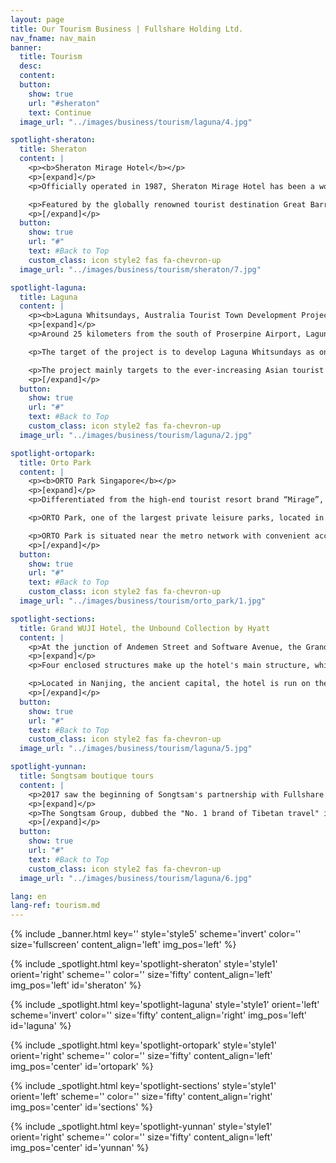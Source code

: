 ```yaml
---
layout: page
title: Our Tourism Business | Fullshare Holding Ltd.
nav_fname: nav_main
banner:
  title: Tourism
  desc:
  content:
  button:
    show: true
    url: "#sheraton"
    text: Continue
  image_url: "../images/business/tourism/laguna/4.jpg"

spotlight-sheraton:
  title: Sheraton
  content: |
    <p><b>Sheraton Mirage Hotel</b></p>
    <p>[expand]</p>
    <p>Officially operated in 1987, Sheraton Mirage Hotel has been a world-class prestigious tropical holiday paradise. The hotel has hosted many renowned dignitaries and celebrities including the former Chinese President Jiang Zemin, the former United States President Bill Clinton, the famous American actor Tom Hanks and John Travolta, the famous British singer Mick Jagger, the German supermodel Claudia Schiffer, etc.</p>

    <p>Featured by the globally renowned tourist destination Great Barrier Reef and Daintree Rainforest, as well as the unique cultural landscape of Port Douglas, it has successfully contributed “Mirage” to become one of the high-end tourist resort brands around the world. Fullshare Holdings Limited has introduced the brand “Mirage” to the high-end tourist and vacation markets in China and other countries.</p>
    <p>[/expand]</p>
  button:
    show: true
    url: "#"
    text: #Back to Top
    custom_class: icon style2 fas fa-chevron-up
  image_url: "../images/business/tourism/sheraton/7.jpg"

spotlight-laguna:
  title: Laguna
  content: |
    <p><b>Laguna Whitsundays, Australia Tourist Town Development Project</b></p>
    <p>[expand]</p>
    <p>Around 25 kilometers from the south of Proserpine Airport, Laguna Whitsundays covering approximately 2,800 square kilometers located in the Whitsunday Islands which is consisted by 74 scenic islands and adjacent to the World Heritage Great Barrier Reef. With the beautiful and pleasant scenery, it will definitely become the world-wide tourist resort landmarks in the twenty-first century.</p>

    <p>The target of the project is to develop Laguna Whitsundays as one of the top world-class destination resorts and high-end quality residential housing projects with the capacity to serve 15,000 people. It will include an international airport, five world-class hotels, a casino and entertainment center, two 18-hole and one 27-hole golf courses, and 860 berth marina, a tourism related organic farm, a shopping and retail area, a conference center, a cruise terminal, a retirement & vacation village and other real estate residential developments.</p>

    <p>The project mainly targets to the ever-increasing Asian tourist market, while to provide comprehensive community facilities to the neighboring mining towns. It will definitely become the star of Queensland for its tourism, resources, construction and agriculture development.</p>
    <p>[/expand]</p>
  button:
    show: true
    url: "#"
    text: #Back to Top
    custom_class: icon style2 fas fa-chevron-up
  image_url: "../images/business/tourism/laguna/2.jpg"

spotlight-ortopark:
  title: Orto Park
  content: |
    <p><b>ORTO Park Singapore</b></p>
    <p>[expand]</p>
    <p>Differentiated from the high-end tourist resort brand “Mirage”, ORTO Park emphasizes on suburbanized family vacation style with natural and original mission.</p>

    <p>ORTO Park, one of the largest private leisure parks, located in the northern part of Singapore, is constructed, managed and operated by the Group. It covers about 51,500 square meters with beautiful natural environment and it is a popular recreation park for local residents and tourists.</p>

    <p>ORTO Park is situated near the metro network with convenient access. With the simple and elegant scenery, as well as tranquil lake views, the park has all kinds of activity facilities such as shrimp & fishing pools, children playgrounds, etc. The outdoor lakeside cottages and lake avenue are suitable to organize all types of schools events, family gatherings and weddings, etc. The restaurants and cafes situated along the scenic lakeside offer delicious culinary experience to the visitors.</p>
    <p>[/expand]</p>
  button:
    show: true
    url: "#"
    text: #Back to Top
    custom_class: icon style2 fas fa-chevron-up
  image_url: "../images/business/tourism/orto_park/1.jpg"

spotlight-sections:
  title: Grand WUJI Hotel, the Unbound Collection by Hyatt
  content: |
    <p>At the junction of Andemen Street and Software Avenue, the Grand WUJI Hotel, the Unbound Collection by Hyatt, is situated in the center of China's (Nanjing) Software Valley. It is the first high-end hotel in Nanjing that features the inheritance of traditional Chinese health culture and practices the concept of a healthy lifestyle. </p>
    <p>[expand]</p>
    <p>Four enclosed structures make up the hotel's main structure, which cleverly combines the traditional Chinese conception of health and wellness with the natural ecology. The main building, which shockingly gives the illusion of floating in the air, houses  272 sets of varied guest rooms and suites, in addition to 4 high-end restaurants. The hotel restaurants follow the slogan "tasting five flavors in five seasons, serving only seasonal food," with the goal of serving guests food that can heal their bodies and souls. A 3,000 square meter banquet area, which is made up of banquet rooms and an inner court lawn, can be flexibly divided and combined to meet the needs of meetings and wedding banquets of various sizes and styles. </p>

    <p>Located in Nanjing, the ancient capital, the hotel is run on the principle of fostering a healthy lifestyle by drawing inspiration from traditional Chinese culture and according to the natural laws and health preservation concepts of the five seasons, which go as follows: "growing in spring, blossoming in summer, harvesting in autumn, and relaxing in winter." The goal of the hotel is to provide guests with " a habitat for their body and soul, heaven for their self-cultivation”. </p>
    <p>[/expand]</p>
  button:
    show: true
    url: "#"
    text: #Back to Top
    custom_class: icon style2 fas fa-chevron-up
  image_url: "../images/business/tourism/laguna/5.jpg"

spotlight-yunnan:
  title: Songtsam boutique tours
  content: |
    <p>2017 saw the beginning of Songtsam's partnership with Fullshare Holdings. Since then, the two parties have worked together to offer customers around the world a deep cultural experience as well as top-notch health care and vacation services.</p>
    <p>[expand]</p>
    <p>The Songtsam Group, dubbed the "No. 1 brand of Tibetan travel" in China, has won numerous awards both domestically and internationally for its distinctive location choices, availability of boutique hotels with a museum-like feel, capacity to provide clients with value-for-money travel experiences, and the sincere and thoughtful services. Through more than 20 years of effort, Songtsam has developed a product that combines sightseeing along the new Yunnan-Tibet transit route, which extends along the Ancient Tea-Horse Road, and the experiences of living in boutique mountain hotels. It has a special travel route that links the World Natural Heritage "Three Rivers" region, the legendary National Highways 214 and 318, the Ancient Tea-Horse Road, and the "Third Pole" Qinghai-Tibet Plateau, with the goal of providing visitors the opportunities to deeply explore the hinterland of China's Three Rivers and the mysterious lands of Yunnan and Tibet. </p>
    <p>[/expand]</p>
  button:
    show: true
    url: "#"
    text: #Back to Top
    custom_class: icon style2 fas fa-chevron-up
  image_url: "../images/business/tourism/laguna/6.jpg"

lang: en
lang-ref: tourism.md
---
```


<!-- Welcome Banner -->

{% include _banner.html key='' style='style5' scheme='invert' color='' size='fullscreen' content_align='left' img_pos='left' %}

<!-- Properties -->

{% include _spotlight.html key='spotlight-sheraton' style='style1' orient='right' scheme='' color='' size='fifty' content_align='left' img_pos='left' id='sheraton' %}

{% include _spotlight.html key='spotlight-laguna' style='style1' orient='left' scheme='invert' color='' size='fifty' content_align='right' img_pos='left' id='laguna' %}

{% include _spotlight.html key='spotlight-ortopark' style='style1' orient='right' scheme='' color='' size='fifty' content_align='left' img_pos='center' id='ortopark' %}

{% include _spotlight.html key='spotlight-sections' style='style1' orient='left' scheme='' color='' size='fifty' content_align='right' img_pos='center' id='sections' %}

{% include _spotlight.html key='spotlight-yunnan' style='style1' orient='right' scheme='' color='' size='fifty' content_align='left' img_pos='center' id='yunnan' %}
